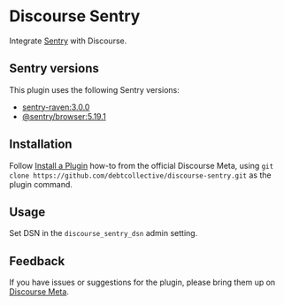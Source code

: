 # Discourse Sentry

Integrate [Sentry](https://sentry.io) with Discourse.

## Sentry versions

This plugin uses the following Sentry versions:

- [sentry-raven:3.0.0](https://rubygems.org/gems/sentry-raven/versions/3.0.0)
- [@sentry/browser:5.19.1](https://www.npmjs.com/package/@sentry/browser/v/5.19.1)

## Installation

Follow [Install a Plugin](https://meta.discourse.org/t/install-a-plugin/19157)
how-to from the official Discourse Meta, using `git clone https://github.com/debtcollective/discourse-sentry.git`
as the plugin command.

## Usage

Set DSN in the `discourse_sentry_dsn` admin setting.

## Feedback

If you have issues or suggestions for the plugin, please bring them up on
[Discourse Meta](https://meta.discourse.org).
